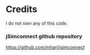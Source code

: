 # Credits
I do not own any of this code.

### jSimconnect github repository
https://github.com/mharj/jsimconnect